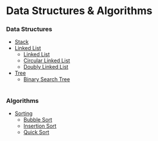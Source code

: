 # Data Structures & Algorithms

### Data Structures
- [Stack](https://github.com/prafulpathare/data-structures/tree/master/stack)
- [Linked List](https://github.com/prafulpathare/data-structures/tree/master/linkedList)
  - [Linked List](https://github.com/prafulpathare/data-structures/blob/master/linkedList/LL.c) 
  - [Circular Linked List]()
  - [Doubly Linked List](https://github.com/prafulpathare/data-structures/blob/master/linkedList/doublyLL.c)
- [Tree](https://github.com/prafulpathare/data-structures/tree/master/tree)
  - [Binary Search Tree](https://github.com/prafulpathare/data-structures/blob/master/tree/bst.c)

#

### Algorithms
- [Sorting](https://github.com/prafulpathare/data-structures/tree/master/sorting)
  - [Bubble Sort](https://github.com/prafulpathare/data-structures/blob/master/sorting/bubbleSort.c)
  - [Insertion Sort](https://github.com/prafulpathare/data-structures/blob/master/sorting/insertionSort.c)
  - [Quick Sort](https://github.com/prafulpathare/data-structures/blob/master/sorting/quickSort.c)
